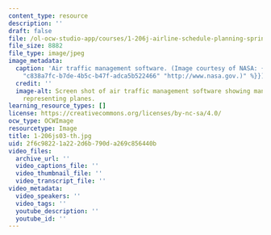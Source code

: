```yaml
---
content_type: resource
description: ''
draft: false
file: /ol-ocw-studio-app/courses/1-206j-airline-schedule-planning-spring-2003/2f6c98221a222d6b790da269c856440b_1-206js03-th.jpg
file_size: 8882
file_type: image/jpeg
image_metadata:
  caption: 'Air traffic management software. (Image courtesy of NASA: {{% resource_link
    "c838a7fc-b7de-4b5c-b47f-adca5b522466" "http://www.nasa.gov.)" %}})'
  credit: ''
  image-alt: Screen shot of air traffic management software showing many colored regions
    representing planes.
learning_resource_types: []
license: https://creativecommons.org/licenses/by-nc-sa/4.0/
ocw_type: OCWImage
resourcetype: Image
title: 1-206js03-th.jpg
uid: 2f6c9822-1a22-2d6b-790d-a269c856440b
video_files:
  archive_url: ''
  video_captions_file: ''
  video_thumbnail_file: ''
  video_transcript_file: ''
video_metadata:
  video_speakers: ''
  video_tags: ''
  youtube_description: ''
  youtube_id: ''
---
```

